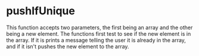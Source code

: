 # pushIfUnique
This function accepts two parameters, the first being an array and the other being a new element. 
The functions first test to see if the new element is in the array. 
If it is prints a message telling the user it is already in the array, and if it isn't pushes the new element to the array. 
